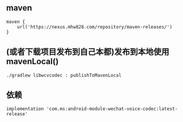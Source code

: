 

## maven

    maven {
        url('https://nexus.mhw828.com/repository/maven-releases/')
    }


## (或者下载项目发布到自己本都)发布到本地使用mavenLocal()

    ./gradlew libwcvcodec : publishToMavenLocal


## 依赖

    implementation 'com.ms:android-module-wechat-voice-codec:latest-release'